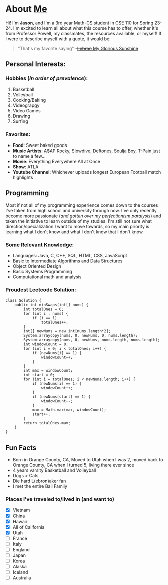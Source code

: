 # About [Me](/images/Headshot.jpg)
Hi! I'm **Jason**, and I'm a 3rd year Math-CS student in CSE 110 for Spring 23-24. I'm excited to learn all about what this course has to offer, whether it's from Professor Powell, my classmates, the resources available, or myself! If I were to describe myself with a quote, it would be:
>"That's my favorite saying" -[~~Lebron~~ My Glorious Sunshine](https://www.youtube.com/watch?v=de_RFVywzO0)


## Personal Interests:
### Hobbies (*in order of prevalence*):
  1. Basketball
  2. Volleyball
  3. Cooking/Baking
  4. Videograpgy
  5. Video Games
  6. Drawing
  7. Surfing

### Favorites:
- **Food**: Sweet baked goods
- **Music Artists**: A$AP Rocky, Slowdive, Deftones, Soulja Boy, T-Pain just to name a few...
- **Movie**: Everything Everywhere All at Once
- **Show**: ATLA
- **Youtube Channel**: Whichever uploads longest European Football match highlights


## Programming
Most if not all of my programming experience comes down to the courses I've taken from high school and university through now. I've only recently become more passionate (*and gotten over my perfectionism paralysis*) and taken the initiative to learn outside of my studies. I'm still not sure what direction/specialization I want to move towards, so my main priority is learning what I don't know and what I don't know that I don't know.

### Some Relevant Knowledge:
- Languages: Java, C, C++, SQL, HTML, CSS, JavaScript
- Basic to Intermediate Algorithms and Data Structures
- Object Oriented Design
- Basic Systems Programming
- Computational math and analysis
### Proudest Leetcode Solution:
```
class Solution {
    public int minSwaps(int[] nums) {
        int totalOnes = 0;
        for (int i : nums) {
            if (i == 1)
                totalOnes++;
        }
        int[] newNums = new int[nums.length*2];
        System.arraycopy(nums, 0, newNums, 0, nums.length);
        System.arraycopy(nums, 0, newNums, nums.length, nums.length);        
        int windowCount = 0;
        for (int i = 0; i < totalOnes; i++) {
            if (newNums[i] == 1) {
                windowCount++;
            }
        }
        int max = windowCount;
        int start = 0;
        for (int i = totalOnes; i < newNums.length; i++) {
            if (newNums[i] == 1) {
                windowCount++;
            }
            if (newNums[start] == 1) {
                windowCount--;
            }
            max = Math.max(max, windowCount);           
            start++;
        }
        return totalOnes-max;
    }
}
```

## Fun Facts
- Born in Orange County, CA, Moved to Utah when I was 2, moved back to Orange County, CA when I turned 5, living there ever since
- 4 years varsity Basketball and Volleyball
- Dogs > Cats
- Die hard L(ebron)aker fan
- I met the entire Ball Family

### Places I've traveled to/lived in (and want to)
- [x] Vietnam
- [x] China
- [x] Hawaii
- [x] All of California
- [x] Utah
- [ ] France
- [ ] Italy
- [ ] England
- [ ] Japan
- [ ] Korea
- [ ] Alaska
- [ ] Iceland
- [ ] Australia